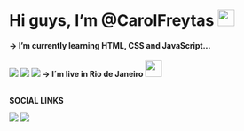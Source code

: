 <h1> Hi guys, I’m @CarolFreytas <img src= "https://encrypted-tbn0.gstatic.com/images?q=tbn:ANd9GcQr1KAPVWcEORD0jAT45iz-vklxlvhaADUDbQ&usqp=CAU" 
 width="30px"></h1>

<h4> -> I’m currently learning HTML, CSS and JavaScript...</h4>
<img src= "https://img.shields.io/badge/HTML5-E34F26?style=for-the-badge&logo=html5&logoColor=white">
<img src= "https://img.shields.io/badge/CSS3-1572B6?style=for-the-badge&logo=css3&logoColor=white">
<img src= "https://img.shields.io/badge/JavaScript-323330?style=for-the-badge&logo=javascript&logoColor=F7DF1E">
<strong> -> I´m live in Rio de Janeiro <img src= "https://encrypted-tbn0.gstatic.com/images?q=tbn:ANd9GcQubiXiqr7ECNN-6Vnwea5yVUFjRS5KuRwR1A&usqp=CAU" width="30px"></strong><br>
<br>

<strong>SOCIAL LINKS</strong>

<img src= "https://img.shields.io/badge/Instagram-E4405F?style=for-the-badge&logo=instagram&logoColor=white">
<img src= "https://img.shields.io/badge/LinkedIn-0077B5?style=for-the-badge&logo=linkedin&logoColor=white">
<!---
CarolFreytas/CarolFreytas is a ✨ special ✨ repository because its `README.md` (this file) appears on your GitHub profile.
You can click the Preview link to take a look at your changes.
--->
